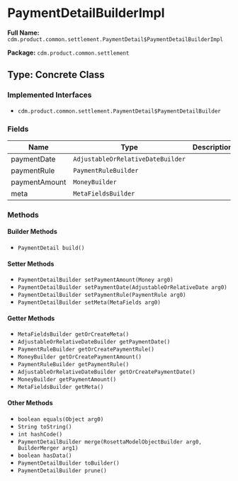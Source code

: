 # PaymentDetailBuilderImpl

**Full Name:** `cdm.product.common.settlement.PaymentDetail$PaymentDetailBuilderImpl`

**Package:** `cdm.product.common.settlement`

## Type: Concrete Class

### Implemented Interfaces

- `cdm.product.common.settlement.PaymentDetail$PaymentDetailBuilder`

### Fields

| Name | Type | Description |
|------|------|-------------|
| paymentDate | `AdjustableOrRelativeDateBuilder` |  |
| paymentRule | `PaymentRuleBuilder` |  |
| paymentAmount | `MoneyBuilder` |  |
| meta | `MetaFieldsBuilder` |  |

### Methods

#### Builder Methods

- `PaymentDetail build()`

#### Setter Methods

- `PaymentDetailBuilder setPaymentAmount(Money arg0)`
- `PaymentDetailBuilder setPaymentDate(AdjustableOrRelativeDate arg0)`
- `PaymentDetailBuilder setPaymentRule(PaymentRule arg0)`
- `PaymentDetailBuilder setMeta(MetaFields arg0)`

#### Getter Methods

- `MetaFieldsBuilder getOrCreateMeta()`
- `AdjustableOrRelativeDateBuilder getPaymentDate()`
- `PaymentRuleBuilder getOrCreatePaymentRule()`
- `MoneyBuilder getOrCreatePaymentAmount()`
- `PaymentRuleBuilder getPaymentRule()`
- `AdjustableOrRelativeDateBuilder getOrCreatePaymentDate()`
- `MoneyBuilder getPaymentAmount()`
- `MetaFieldsBuilder getMeta()`

#### Other Methods

- `boolean equals(Object arg0)`
- `String toString()`
- `int hashCode()`
- `PaymentDetailBuilder merge(RosettaModelObjectBuilder arg0, BuilderMerger arg1)`
- `boolean hasData()`
- `PaymentDetailBuilder toBuilder()`
- `PaymentDetailBuilder prune()`

